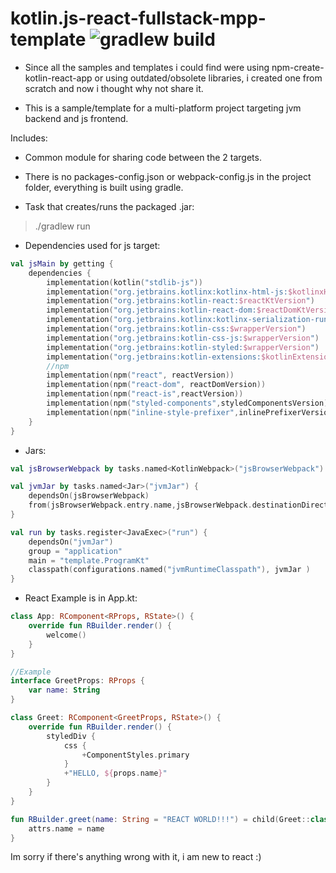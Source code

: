 # kotlin.js-react-fullstack-mpp-template ![gradlew build](https://github.com/NicoZweifel/kotlin.js-react-fullstack-mpp-template/workflows/gradlew%20build/badge.svg)


- Since all the samples and templates i could find were using npm-create-kotlin-react-app or using outdated/obsolete libraries,
  i created one from scratch and now i thought why not share it.

- This is a sample/template for a multi-platform project targeting jvm backend and js frontend.

Includes:

- Common module for sharing code between the 2 targets.

- There is no packages-config.json or webpack-config.js in the project folder, everything is built using gradle.

- Task that creates/runs the packaged .jar:

> ./gradlew run

- Dependencies used for js target:
```kt
val jsMain by getting {
    dependencies {
        implementation(kotlin("stdlib-js"))
        implementation("org.jetbrains.kotlinx:kotlinx-html-js:$kotlinxHtmlVersion")
        implementation("org.jetbrains:kotlin-react:$reactKtVersion")
        implementation("org.jetbrains:kotlin-react-dom:$reactDomKtVersion")
        implementation("org.jetbrains.kotlinx:kotlinx-serialization-runtime-js:$serializationVersion")
        implementation("org.jetbrains:kotlin-css:$wrapperVersion")
        implementation("org.jetbrains:kotlin-css-js:$wrapperVersion")
        implementation("org.jetbrains:kotlin-styled:$wrapperVersion")
        implementation("org.jetbrains:kotlin-extensions:$kotlinExtensionsVersion")
        //npm
        implementation(npm("react", reactVersion))
        implementation(npm("react-dom", reactDomVersion))
        implementation(npm("react-is",reactVersion))
        implementation(npm("styled-components",styledComponentsVersion))
        implementation(npm("inline-style-prefixer",inlinePrefixerVersion ))
    }
}
```

- Jars:
```kt
val jsBrowserWebpack by tasks.named<KotlinWebpack>("jsBrowserWebpack")

val jvmJar by tasks.named<Jar>("jvmJar") {
    dependsOn(jsBrowserWebpack)
    from(jsBrowserWebpack.entry.name,jsBrowserWebpack.destinationDirectory)
}

val run by tasks.register<JavaExec>("run") {
    dependsOn("jvmJar")
    group = "application"
    main = "template.ProgramKt"
    classpath(configurations.named("jvmRuntimeClasspath"), jvmJar )
}
```

- React Example is in App.kt:
```kt
class App: RComponent<RProps, RState>() {
    override fun RBuilder.render() {
        welcome()
    }
}

//Example
interface GreetProps: RProps {
    var name: String
}

class Greet: RComponent<GreetProps, RState>() {
    override fun RBuilder.render() {
        styledDiv {
            css {
                +ComponentStyles.primary
            }
            +"HELLO, ${props.name}"
        }
    }
}

fun RBuilder.greet(name: String = "REACT WORLD!!!") = child(Greet::class) {
    attrs.name = name
}
```

Im sorry if there's anything wrong with it, i am new to react :)
